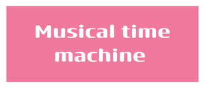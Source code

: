 <p align = "center">
  <img src = "Musical_time_machine.png" alt = "banner" width = "600" height = "200"/>
</p>
